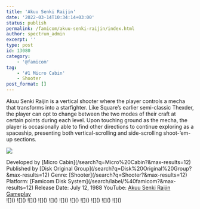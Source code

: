 ```yaml
---
title: 'Akuu Senki Raijin'
date: '2022-03-14T10:34:14+03:00'
status: publish
permalink: /famicom/akuu-senki-raijin/index.html
author: spectrum_admin
excerpt: ''
type: post
id: 13080
category:
    - '@famicom'
tag:
    - '#1 Micro Cabin'
    - Shooter
post_format: []
---
```

Akuu Senki Raijin is a vertical shooter where the player controls a mecha that transforms into a starfighter. Like Square’s earlier semi-classic Thexder, the player can opt to change between the two modes of their craft at certain points during each level. Upon touching ground as the mecha, the player is occasionally able to find other directions to continue exploring as a spaceship, presenting both vertical-scrolling and side-scrolling shoot-’em-up sections.

![](https://wsrv.nl/?url=https://images.launchbox-app.com/899993d7-0195-405e-865e-5d9b5dfc218d.jpg&output=webp&maxage=1d)

<div class="game-info">Developed by [Micro Cabin](/search?q=Micro%20Cabin?&max-results=12)  
Published by [Disk Original Group](/search?q=Disk%20Original%20Group?&max-results=12)  
Genre: [Shooter](/search?q=Shooter?&max-results=12)  
Platform: [Famicom Disk System](/search/label/%40famicom?&amp;max-results=12)  
Release Date: July 12, 1988  
YouTube: <a href="" rel="nofollow noopener" target="_blank">Akuu Senki Raijin Gameplay</a></div><div class="game-media">![]() ![]() ![]() ![]() ![]() ![]() ![]() ![]() ![]() ![]() ![]()</div>